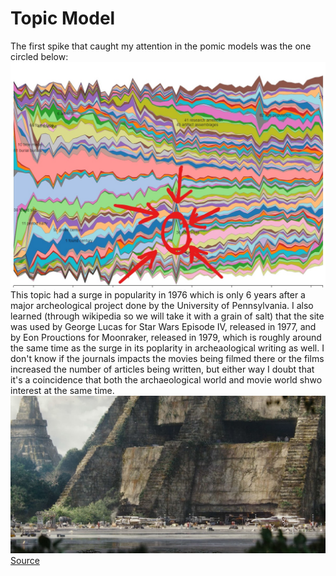 # Topic Model
  The first spike that caught my attention in the pomic models was the one circled below:
  ![Image](Tikal_Model.jpg) 
  This topic had a surge in popularity in 1976 which is only 6 years after a major archeological project done by the University of Pennsylvania. I also learned (through wikipedia so we will take it with a grain of salt) that the site was used by George Lucas for Star Wars Episode IV, released in 1977, and by Eon Prouctions for Moonraker, released in 1979, which is roughly around the same time as the surge in its poplarity in archeaological writing as well. I don't know if the journals impacts the movies being filmed there or the films increased the number of articles being written, but either way I doubt that it's a coincidence that both the archaeological world and movie world shwo interest at the same time. ![Image](Yavin_SW.jpeg) [Source](https://lumiere-a.akamaihd.net/v1/images/rebel-massassi-outpost-main_6f7094bd.jpeg?region=0%2C38%2C1200%2C600)
